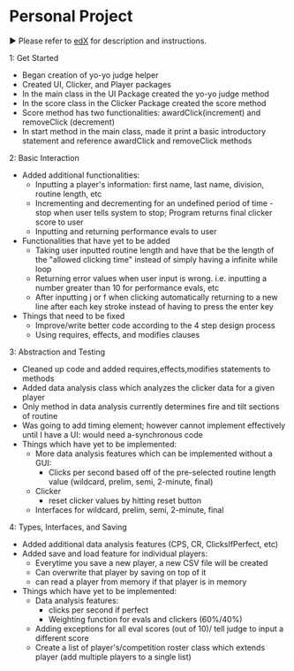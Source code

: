 # Personal Project
:arrow_forward: Please refer to [edX][1] for description and instructions.

[1]: https://edge.edx.org/courses/course-v1:UBC+CPSC210+2018W1/courseware/a4d49b3ef5fa4fe2bd9496e76d72dc48/e2887456a15a48dbb040ecdac313168f/1?activate_block_id=block-v1%3AUBC%2BCPSC210%2B2018W1%2Btype%40vertical%2Bblock%40ff793bbcd5544e82bb5052f0dffe5d71


1: Get Started

- Began creation of yo-yo judge helper
- Created UI, Clicker, and Player packages
- In the main class in the UI Package created the yo-yo judge method
- In the score class in the Clicker Package created the score method
- Score method has two functionalities: awardClick(increment) and removeClick (decrement)
- In start method in the main class, made it print a basic introductory statement and reference awardClick and removeClick methods


2: Basic Interaction
- Added additional functionalities:
    - Inputting a player's information: first name, last name, division, routine length, etc
    - Incrementing and decrementing for an undefined period of time - stop when user tells system to stop; Program returns final clicker score to user
    - Inputting and returning performance evals to user
- Functionalities that have yet to be added
    - Taking user inputted routine length and have that be the length of the "allowed clicking time" instead of simply having a infinite while loop
    - Returning error values when user input is wrong. i.e. inputting a number greater than 10 for performance evals, etc
    - After inputting j or f when clicking automatically returning to a new line after each key stroke instead of having to press the enter key
- Things that need to be fixed
    - Improve/write better code according to the 4 step design process
    - Using requires, effects, and modifies clauses

3: Abstraction and Testing
- Cleaned up code and added requires,effects,modifies statements to methods
- Added data analysis class which analyzes the clicker data for a given player
- Only method in data analysis currently determines fire and tilt sections of routine
- Was going to add timing element; however cannot implement effectively until I have a UI: would need a-synchronous code
- Things which have yet to be implemented:
    - More data analysis features which can be implemented without a GUI:
        - Clicks per second based off of the pre-selected routine length value (wildcard, prelim, semi, 2-minute, final)
    - Clicker
        - reset clicker values by hitting reset button
    - Interfaces for wildcard, prelim, semi, 2-minute, final

4: Types, Interfaces, and Saving
- Added additional data analysis features (CPS, CR, ClicksIfPerfect, etc)
- Added save and load feature for individual players:
    - Everytime you save a new player, a new CSV file will be created
    - Can overwrite that player by saving on top of it
    - can read a player from memory if that player is in memory
- Things which have yet to be implemented:
    - Data analysis features:
        - clicks per second if perfect
        - Weighting function for evals and clickers (60%/40%)
    - Adding exceptions for all eval scores (out of 10)/ tell judge to input a different score
    - Create a list of player's/competition roster class which extends player (add multiple players to a single list)

